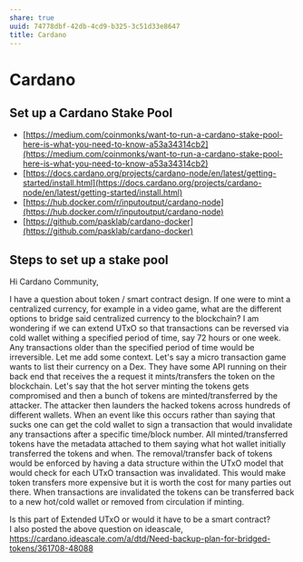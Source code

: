 ```yaml
---
share: true
uuid: 74778dbf-42db-4cd9-b325-3c51d33e8647
title: Cardano
---
```

# Cardano
Set up a Cardano Stake Pool
---------------------------

*   [https://medium.com/coinmonks/want-to-run-a-cardano-stake-pool-here-is-what-you-need-to-know-a53a34314cb2](https://medium.com/coinmonks/want-to-run-a-cardano-stake-pool-here-is-what-you-need-to-know-a53a34314cb2)
*   [https://docs.cardano.org/projects/cardano-node/en/latest/getting-started/install.html](https://docs.cardano.org/projects/cardano-node/en/latest/getting-started/install.html)
*   [https://hub.docker.com/r/inputoutput/cardano-node](https://hub.docker.com/r/inputoutput/cardano-node)
*   [https://github.com/pasklab/cardano-docker](https://github.com/pasklab/cardano-docker)

Steps to set up a stake pool
----------------------------

Hi Cardano Community,

I have a question about token / smart contract design. If one were to mint a centralized currency, for example in a video game, what are the different options to bridge said centralized currency to the blockchain? I am wondering if we can extend UTxO so that transactions can be reversed via cold wallet withing a specified period of time, say 72 hours or one week. Any transactions older than the specified period of time would be irreversible. Let me add some context. Let's say a micro transaction game wants to list their currency on a Dex. They have some API running on their back end that receives the a request it mints/transfers the token on the blockchain. Let's say that the hot server minting the tokens gets compromised and then a bunch of tokens are minted/transferred by the attacker. The attacker then launders the hacked tokens across hundreds of different wallets. When an event like this occurs rather than saying that sucks one can get the cold wallet to sign a transaction that would invalidate any transactions after a specific time/block number. All minted/transferred tokens have the metadata attached to them saying what hot wallet initially transferred the tokens and when. The removal/transfer back of tokens would be enforced by having a data structure within the UTxO model that would check for each UTxO transaction was invalidated. This would make token transfers more expensive but it is worth the cost for many parties out there. When transactions are invalidated the tokens can be transferred back to a new hot/cold wallet or removed from circulation if minting.

  
Is this part of Extended UTxO or would it have to be a smart contract?  
I also posted the above question on ideascale, https://cardano.ideascale.com/a/dtd/Need-backup-plan-for-bridged-tokens/361708-48088